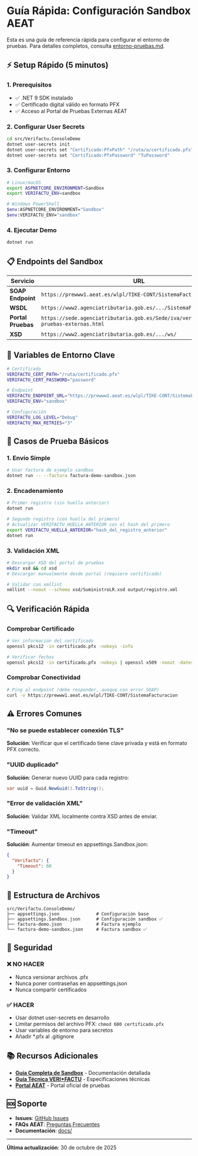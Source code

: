 # Guía Rápida: Configuración Sandbox AEAT

Esta es una guía de referencia rápida para configurar el entorno de pruebas. Para detalles completos, consulta [entorno-pruebas.md](entorno-pruebas.md).

## ⚡ Setup Rápido (5 minutos)

### 1. Prerequisitos
- ✅ .NET 9 SDK instalado
- ✅ Certificado digital válido en formato PFX
- ✅ Acceso al Portal de Pruebas Externas AEAT

### 2. Configurar User Secrets

```bash
cd src/Verifactu.ConsoleDemo
dotnet user-secrets init
dotnet user-secrets set "Certificado:PfxPath" "/ruta/a/certificado.pfx"
dotnet user-secrets set "Certificado:PfxPassword" "TuPassword"
```

### 3. Configurar Entorno

```bash
# Linux/macOS
export ASPNETCORE_ENVIRONMENT=Sandbox
export VERIFACTU_ENV=sandbox

# Windows PowerShell
$env:ASPNETCORE_ENVIRONMENT="Sandbox"
$env:VERIFACTU_ENV="sandbox"
```

### 4. Ejecutar Demo

```bash
dotnet run
```

## 📋 Endpoints del Sandbox

| Servicio | URL |
|----------|-----|
| **SOAP Endpoint** | `https://prewww1.aeat.es/wlpl/TIKE-CONT/SistemaFacturacion` |
| **WSDL** | `https://www2.agenciatributaria.gob.es/.../SistemaFacturacion.wsdl` |
| **Portal Pruebas** | `https://sede.agenciatributaria.gob.es/Sede/iva/verifactu/portal-pruebas-externas.html` |
| **XSD** | `https://www2.agenciatributaria.gob.es/.../ws/` |

## 🔑 Variables de Entorno Clave

```bash
# Certificado
VERIFACTU_CERT_PATH="/ruta/certificado.pfx"
VERIFACTU_CERT_PASSWORD="password"

# Endpoint
VERIFACTU_ENDPOINT_URL="https://prewww1.aeat.es/wlpl/TIKE-CONT/SistemaFacturacion"
VERIFACTU_ENV="sandbox"

# Configuración
VERIFACTU_LOG_LEVEL="Debug"
VERIFACTU_MAX_RETRIES="3"
```

## 🧪 Casos de Prueba Básicos

### 1. Envío Simple
```bash
# Usar factura de ejemplo sandbox
dotnet run -- --factura factura-demo-sandbox.json
```

### 2. Encadenamiento
```bash
# Primer registro (sin huella anterior)
dotnet run

# Segundo registro (con huella del primero)
# Actualizar VERIFACTU_HUELLA_ANTERIOR con el hash del primero
export VERIFACTU_HUELLA_ANTERIOR="hash_del_registro_anterior"
dotnet run
```

### 3. Validación XML
```bash
# Descargar XSD del portal de pruebas
mkdir xsd && cd xsd
# Descargar manualmente desde portal (requiere certificado)

# Validar con xmllint
xmllint --noout --schema xsd/SuministroLR.xsd output/registro.xml
```

## 🔍 Verificación Rápida

### Comprobar Certificado
```bash
# Ver información del certificado
openssl pkcs12 -in certificado.pfx -nokeys -info

# Verificar fechas
openssl pkcs12 -in certificado.pfx -nokeys | openssl x509 -noout -dates
```

### Comprobar Conectividad
```bash
# Ping al endpoint (debe responder, aunque con error SOAP)
curl -v https://prewww1.aeat.es/wlpl/TIKE-CONT/SistemaFacturacion
```

## ⚠️ Errores Comunes

### "No se puede establecer conexión TLS"
**Solución**: Verificar que el certificado tiene clave privada y está en formato PFX correcto.

### "UUID duplicado"
**Solución**: Generar nuevo UUID para cada registro:
```csharp
var uuid = Guid.NewGuid().ToString();
```

### "Error de validación XML"
**Solución**: Validar XML localmente contra XSD antes de enviar.

### "Timeout"
**Solución**: Aumentar timeout en appsettings.Sandbox.json:
```json
{
  "Verifactu": {
    "Timeout": 60
  }
}
```

## 📁 Estructura de Archivos

```
src/Verifactu.ConsoleDemo/
├── appsettings.json              # Configuración base
├── appsettings.Sandbox.json      # Configuración sandbox ✅
├── factura-demo.json             # Factura ejemplo
└── factura-demo-sandbox.json     # Factura sandbox ✅
```

## 🔐 Seguridad

### ❌ NO HACER
- Nunca versionar archivos .pfx
- Nunca poner contraseñas en appsettings.json
- Nunca compartir certificados

### ✅ HACER
- Usar dotnet user-secrets en desarrollo
- Limitar permisos del archivo PFX: `chmod 600 certificado.pfx`
- Usar variables de entorno para secretos
- Añadir *.pfx al .gitignore

## 📚 Recursos Adicionales

- **[Guía Completa de Sandbox](entorno-pruebas.md)** - Documentación detallada
- **[Guía Técnica VERI*FACTU](Verifactu-Guia-Tecnica.md)** - Especificaciones técnicas
- **[Portal AEAT](https://sede.agenciatributaria.gob.es/Sede/iva/verifactu/portal-pruebas-externas.html)** - Portal oficial de pruebas

## 🆘 Soporte

- **Issues**: [GitHub Issues](https://github.com/JoseRGWeb/Veri-factuSender/issues)
- **FAQs AEAT**: [Preguntas Frecuentes](https://sede.agenciatributaria.gob.es/Sede/iva/verifactu/preguntas-frecuentes.html)
- **Documentación**: [docs/](../docs/)

---

**Última actualización**: 30 de octubre de 2025
